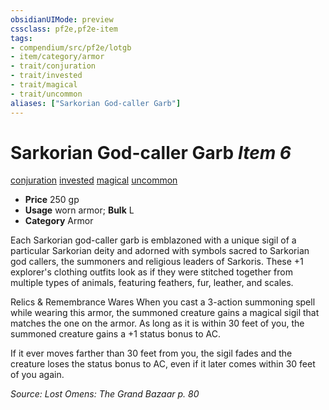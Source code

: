 ```yaml
---
obsidianUIMode: preview
cssclass: pf2e,pf2e-item
tags:
- compendium/src/pf2e/lotgb
- item/category/armor
- trait/conjuration
- trait/invested
- trait/magical
- trait/uncommon
aliases: ["Sarkorian God-caller Garb"]
---
```

# Sarkorian God-caller Garb *Item 6*  
[conjuration](../../../rules/traits/conjuration.md)  [invested](../../../rules/traits/invested.md)  [magical](../../../rules/traits/magical.md)  [uncommon](../../../rules/traits/uncommon.md)  

- **Price** 250 gp
- **Usage** worn armor; **Bulk** L
- **Category** Armor

Each Sarkorian god-caller garb is emblazoned with a unique sigil of a particular Sarkorian deity and adorned with symbols sacred to Sarkorian god callers, the summoners and religious leaders of Sarkoris. These +1 explorer's clothing outfits look as if they were stitched together from multiple types of animals, featuring feathers, fur, leather, and scales.

Relics & Remembrance Wares When you cast a 3-action summoning spell while wearing this armor, the summoned creature gains a magical sigil that matches the one on the armor. As long as it is within 30 feet of you, the summoned creature gains a +1 status bonus to AC.

If it ever moves farther than 30 feet from you, the sigil fades and the creature loses the status bonus to AC, even if it later comes within 30 feet of you again.

*Source: Lost Omens: The Grand Bazaar p. 80*